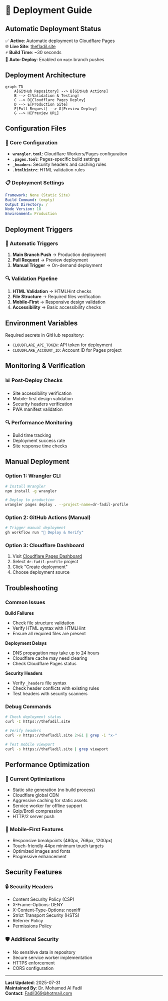 # 🚀 Deployment Guide

## Automatic Deployment Status

✅ **Active**: Automatic deployment to Cloudflare Pages  
🌐 **Live Site**: [thefladil.site](https://thefladil.site)  
⚡ **Build Time**: ~30 seconds  
🔄 **Auto-Deploy**: Enabled on `main` branch pushes  

## Deployment Architecture

```mermaid
graph TD
    A[GitHub Repository] --> B[GitHub Actions]
    B --> C[Validation & Testing]
    C --> D[Cloudflare Pages Deploy]
    D --> E[Production Site]
    F[Pull Request] --> G[Preview Deploy]
    G --> H[Preview URL]
```

## Configuration Files

### 🔧 Core Configuration
- **`wrangler.toml`**: Cloudflare Workers/Pages configuration
- **`.pages.toml`**: Pages-specific build settings
- **`_headers`**: Security headers and caching rules
- **`.htmlhintrc`**: HTML validation rules

### 📋 Deployment Settings
```yaml
Framework: None (Static Site)
Build Command: (empty)
Output Directory: /
Node Version: 18
Environment: Production
```

## Deployment Triggers

### 🚦 Automatic Triggers
1. **Main Branch Push** → Production deployment
2. **Pull Request** → Preview deployment
3. **Manual Trigger** → On-demand deployment

### 🔍 Validation Pipeline
1. **HTML Validation** → HTMLHint checks
2. **File Structure** → Required files verification
3. **Mobile-First** → Responsive design validation
4. **Accessibility** → Basic accessibility checks

## Environment Variables

Required secrets in GitHub repository:
- `CLOUDFLARE_API_TOKEN`: API token for deployment
- `CLOUDFLARE_ACCOUNT_ID`: Account ID for Pages project

## Monitoring & Verification

### 📊 Post-Deploy Checks
- Site accessibility verification
- Mobile-first design validation
- Security headers verification
- PWA manifest validation

### 🔍 Performance Monitoring
- Build time tracking
- Deployment success rate
- Site response time checks

## Manual Deployment

### Option 1: Wrangler CLI
```bash
# Install Wrangler
npm install -g wrangler

# Deploy to production
wrangler pages deploy . --project-name=dr-fadil-profile
```

### Option 2: GitHub Actions (Manual)
```bash
# Trigger manual deployment
gh workflow run "🚀 Deploy & Verify"
```

### Option 3: Cloudflare Dashboard
1. Visit [Cloudflare Pages Dashboard](https://dash.cloudflare.com/pages)
2. Select `dr-fadil-profile` project
3. Click "Create deployment"
4. Choose deployment source

## Troubleshooting

### Common Issues

**Build Failures**
- Check file structure validation
- Verify HTML syntax with HTMLHint
- Ensure all required files are present

**Deployment Delays**
- DNS propagation may take up to 24 hours
- Cloudflare cache may need clearing
- Check Cloudflare Pages status

**Security Headers**
- Verify `_headers` file syntax
- Check header conflicts with existing rules
- Test headers with security scanners

### Debug Commands
```bash
# Check deployment status
curl -I https://thefadil.site

# Verify headers
curl -v https://thefladil.site 2>&1 | grep -i "x-"

# Test mobile viewport
curl -s https://thefladil.site | grep viewport
```

## Performance Optimization

### 🚀 Current Optimizations
- Static site generation (no build process)
- Cloudflare global CDN
- Aggressive caching for static assets
- Service worker for offline support
- Gzip/Brotli compression
- HTTP/2 server push

### 📱 Mobile-First Features
- Responsive breakpoints (480px, 768px, 1200px)
- Touch-friendly 44px minimum touch targets
- Optimized images and fonts
- Progressive enhancement

## Security Features

### 🔒 Security Headers
- Content Security Policy (CSP)
- X-Frame-Options: DENY
- X-Content-Type-Options: nosniff
- Strict Transport Security (HSTS)
- Referrer Policy
- Permissions Policy

### 🛡️ Additional Security
- No sensitive data in repository
- Secure service worker implementation
- HTTPS enforcement
- CORS configuration

---

**Last Updated**: 2025-07-31  
**Maintained By**: Dr. Mohamed Al Fadil  
**Contact**: [Fadil369@hotmail.com](mailto:Fadil369@hotmail.com)
